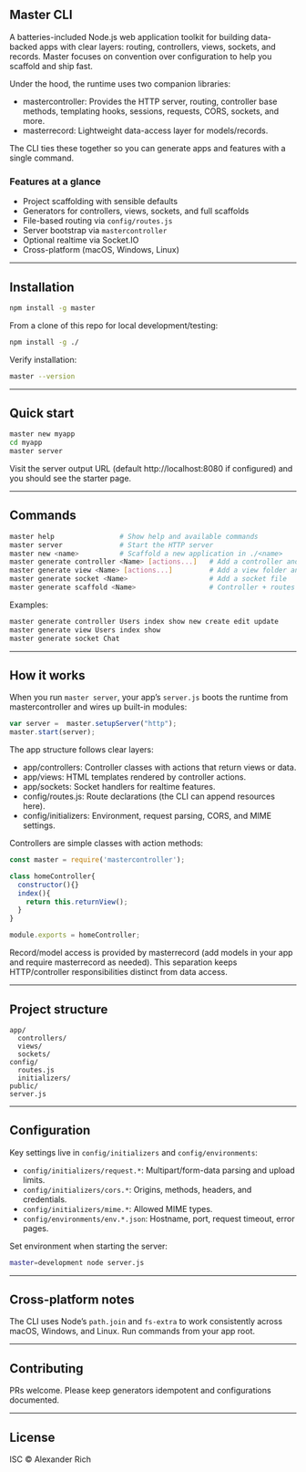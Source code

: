 ## Master CLI

A batteries-included Node.js web application toolkit for building data-backed apps with clear layers: routing, controllers, views, sockets, and records. Master focuses on convention over configuration to help you scaffold and ship fast.

Under the hood, the runtime uses two companion libraries:
- mastercontroller: Provides the HTTP server, routing, controller base methods, templating hooks, sessions, requests, CORS, sockets, and more.
- masterrecord: Lightweight data-access layer for models/records.

The CLI ties these together so you can generate apps and features with a single command.

### Features at a glance
- Project scaffolding with sensible defaults
- Generators for controllers, views, sockets, and full scaffolds
- File-based routing via `config/routes.js`
- Server bootstrap via `mastercontroller`
- Optional realtime via Socket.IO
- Cross-platform (macOS, Windows, Linux)

---

## Installation

```bash
npm install -g master
```

From a clone of this repo for local development/testing:

```bash
npm install -g ./
```

Verify installation:

```bash
master --version
```

---

## Quick start

```bash
master new myapp
cd myapp
master server
```

Visit the server output URL (default http://localhost:8080 if configured) and you should see the starter page.

---

## Commands

```bash
master help                # Show help and available commands
master server              # Start the HTTP server
master new <name>          # Scaffold a new application in ./<name>
master generate controller <Name> [actions...]   # Add a controller and empty views
master generate view <Name> [actions...]         # Add a view folder and files
master generate socket <Name>                    # Add a socket file
master generate scaffold <Name>                  # Controller + routes + views + socket
```

Examples:

```bash
master generate controller Users index show new create edit update
master generate view Users index show
master generate socket Chat
```

---

## How it works

When you run `master server`, your app’s `server.js` boots the runtime from mastercontroller and wires up built-in modules:

```12:13:master/server.js
var server =  master.setupServer("http");
master.start(server);
```

The app structure follows clear layers:

- app/controllers: Controller classes with actions that return views or data.
- app/views: HTML templates rendered by controller actions.
- app/sockets: Socket handlers for realtime features.
- config/routes.js: Route declarations (the CLI can append resources here).
- config/initializers: Environment, request parsing, CORS, and MIME settings.

Controllers are simple classes with action methods:

```1:13:master/app/controllers/homeController.js
const master = require('mastercontroller');

class homeController{
  constructor(){}
  index(){
    return this.returnView();
  }
}

module.exports = homeController;
```

Record/model access is provided by masterrecord (add models in your app and require masterrecord as needed). This separation keeps HTTP/controller responsibilities distinct from data access.

---

## Project structure

```
app/
  controllers/
  views/
  sockets/
config/
  routes.js
  initializers/
public/
server.js
```

---

## Configuration

Key settings live in `config/initializers` and `config/environments`:

- `config/initializers/request.*`: Multipart/form-data parsing and upload limits.
- `config/initializers/cors.*`: Origins, methods, headers, and credentials.
- `config/initializers/mime.*`: Allowed MIME types.
- `config/environments/env.*.json`: Hostname, port, request timeout, error pages.

Set environment when starting the server:

```bash
master=development node server.js
```

---

## Cross-platform notes

The CLI uses Node’s `path.join` and `fs-extra` to work consistently across macOS, Windows, and Linux. Run commands from your app root.

---

## Contributing

PRs welcome. Please keep generators idempotent and configurations documented.

---

## License

ISC © Alexander Rich